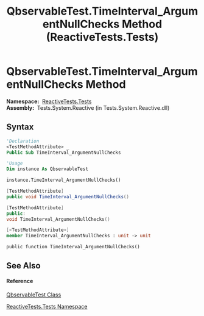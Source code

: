 ﻿---
title: QbservableTest.TimeInterval_ArgumentNullChecks Method  (ReactiveTests.Tests)
TOCTitle: TimeInterval_ArgumentNullChecks Method
ms:assetid: M:ReactiveTests.Tests.QbservableTest.TimeInterval_ArgumentNullChecks
ms:mtpsurl: https://msdn.microsoft.com/en-us/library/reactivetests.tests.qbservabletest.timeinterval_argumentnullchecks(v=VS.103)
ms:contentKeyID: 36620119
ms.date: 06/28/2011
mtps_version: v=VS.103
f1_keywords:
- ReactiveTests.Tests.QbservableTest.TimeInterval_ArgumentNullChecks
dev_langs:
- CSharp
- JScript
- VB
- FSharp
- c++
---

# QbservableTest.TimeInterval\_ArgumentNullChecks Method

**Namespace:**  [ReactiveTests.Tests](hh289046\(v=vs.103\).md)  
**Assembly:**  Tests.System.Reactive (in Tests.System.Reactive.dll)

## Syntax

``` vb
'Declaration
<TestMethodAttribute> _
Public Sub TimeInterval_ArgumentNullChecks
```

``` vb
'Usage
Dim instance As QbservableTest

instance.TimeInterval_ArgumentNullChecks()
```

``` csharp
[TestMethodAttribute]
public void TimeInterval_ArgumentNullChecks()
```

``` c++
[TestMethodAttribute]
public:
void TimeInterval_ArgumentNullChecks()
```

``` fsharp
[<TestMethodAttribute>]
member TimeInterval_ArgumentNullChecks : unit -> unit 
```

``` jscript
public function TimeInterval_ArgumentNullChecks()
```

## See Also

#### Reference

[QbservableTest Class](hh315250\(v=vs.103\).md)

[ReactiveTests.Tests Namespace](hh289046\(v=vs.103\).md)

